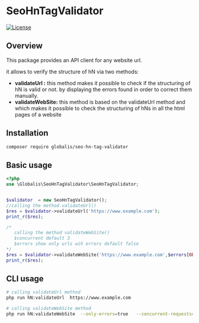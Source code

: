 # SeoHnTagValidator
[![License](https://poser.pugx.org/globalis/chargebee-php-sdk/license)](https://github.com/akramkies/SeoHnTagValidator/blob/main/LICENSE.md)

Overview
------------

This package provides an API client for any website url.

it allows to verify the structure of hN via two methods:
- **validateUrl :** this method makes it possible to check if the structuring of hN is valid or not. by displaying the errors found in order to correct them manually.
- **validateWebSite:** this method is based on the validateUrl method and which makes it possible to check the structuring of hNs in all the html pages of a website

Installation
------------

```bash
composer require globalis/seo-hn-tag-validator
```

Basic usage
------------

```php
<?php
use \Globalis\SeoHnTagValidator\SeoHnTagValidator;


$validator  = new SeoHnTagValidator();
//calling the method validateUrl()
$res = $validator->validateUrl('https://www.example.com');
print_r($res);

/* 
   calling the method validateWebSite()
   $concurrent default 3
   $errors show only urls wih errors default false 
*/
$res = $validator->validateWebSite('https://www.example.com',$errors[OPTIONAL],$concurrent[OPTIONAL]);
print_r($res);


```

CLI usage
------------
```bash
# calling validateUrl method
php run hN:validateUrl  https://www.example.com

# calling validateWebSite method
php run hN:validateWebSite  --only-errors=true   --concurrent-requests=6 https://www.example.com
```